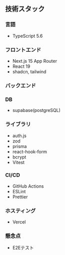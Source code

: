 
## 技術スタック
### 言語
- TypeScript 5.6

### フロントエンド
- Next.js 15 App Router
- React 19
- shadcn, tailwind

### バックエンド

### DB
- supabase(postgreSQL)

### ライブラリ
- auth.js
- zod
- prisma
- react-hook-form
- bcrypt
- Vitest

### CI/CD
- GitHub Actions
- ESLint
- Prettier

### ホスティング
- Vercel

### 懸念点
- E2Eテスト
